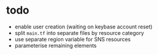 # todo

- enable user creation (waiting on keybase account reset)
- split `main.tf` into separate files by resource category
- use separate region variable for SNS resources
- parameterise remaining elements
